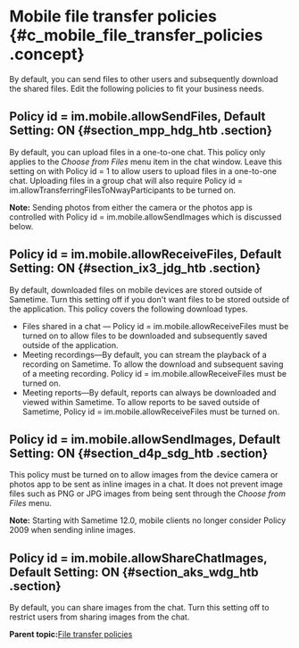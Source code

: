# Mobile file transfer policies {#c_mobile_file_transfer_policies .concept}

By default, you can send files to other users and subsequently download the shared files. Edit the following policies to fit your business needs.

## Policy id = im.mobile.allowSendFiles, Default Setting: ON {#section_mpp_hdg_htb .section}

By default, you can upload files in a one-to-one chat. This policy only applies to the *Choose from Files* menu item in the chat window. Leave this setting on with Policy id = 1 to allow users to upload files in a one-to-one chat. Uploading files in a group chat will also require Policy id = im.allowTransferringFilesToNwayParticipants to be turned on.

**Note:** Sending photos from either the camera or the photos app is controlled with Policy id = im.mobile.allowSendImages which is discussed below.

## Policy id = im.mobile.allowReceiveFiles, Default Setting: ON {#section_ix3_jdg_htb .section}

By default, downloaded files on mobile devices are stored outside of Sametime. Turn this setting off if you don't want files to be stored outside of the application. This policy covers the following download types.

-   Files shared in a chat — Policy id = im.mobile.allowReceiveFiles must be turned on to allow files to be downloaded and subsequently saved outside of the application.
-   Meeting recordings—By default, you can stream the playback of a recording on Sametime. To allow the download and subsequent saving of a meeting recording. Policy id = im.mobile.allowReceiveFiles must be turned on.
-   Meeting reports—By default, reports can always be downloaded and viewed within Sametime. To allow reports to be saved outside of Sametime, Policy id = im.mobile.allowReceiveFiles must be turned on.

## Policy id = im.mobile.allowSendImages, Default Setting: ON {#section_d4p_sdg_htb .section}

This policy must be turned on to allow images from the device camera or photos app to be sent as inline images in a chat. It does not prevent image files such as PNG or JPG images from being sent through the *Choose from Files* menu.

**Note:** Starting with Sametime 12.0, mobile clients no longer consider Policy 2009 when sending inline images.

## Policy id = im.mobile.allowShareChatImages, Default Setting: ON {#section_aks_wdg_htb .section}

By default, you can share images from the chat. Turn this setting off to restrict users from sharing images from the chat.

**Parent topic:**[File transfer policies](c_file_transfer.md)


